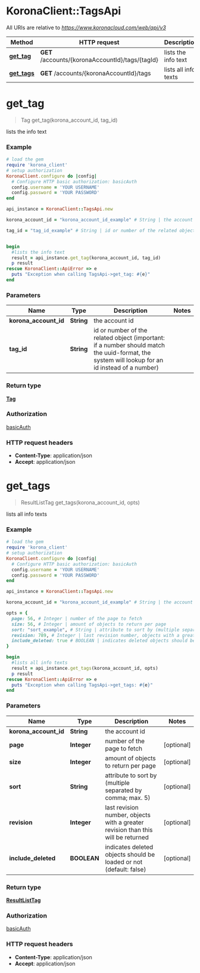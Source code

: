 # KoronaClient::TagsApi

All URIs are relative to *https://www.koronacloud.com/web/api/v3*

Method | HTTP request | Description
------------- | ------------- | -------------
[**get_tag**](TagsApi.md#get_tag) | **GET** /accounts/{koronaAccountId}/tags/{tagId} | lists the info text
[**get_tags**](TagsApi.md#get_tags) | **GET** /accounts/{koronaAccountId}/tags | lists all info texts


# **get_tag**
> Tag get_tag(korona_account_id, tag_id)

lists the info text



### Example
```ruby
# load the gem
require 'korona_client'
# setup authorization
KoronaClient.configure do |config|
  # Configure HTTP basic authorization: basicAuth
  config.username = 'YOUR USERNAME'
  config.password = 'YOUR PASSWORD'
end

api_instance = KoronaClient::TagsApi.new

korona_account_id = "korona_account_id_example" # String | the account id

tag_id = "tag_id_example" # String | id or number of the related object (important: if a number should match the uuid-format, the system will lookup for an id instead of a number)


begin
  #lists the info text
  result = api_instance.get_tag(korona_account_id, tag_id)
  p result
rescue KoronaClient::ApiError => e
  puts "Exception when calling TagsApi->get_tag: #{e}"
end
```

### Parameters

Name | Type | Description  | Notes
------------- | ------------- | ------------- | -------------
 **korona_account_id** | **String**| the account id | 
 **tag_id** | **String**| id or number of the related object (important: if a number should match the uuid-format, the system will lookup for an id instead of a number) | 

### Return type

[**Tag**](Tag.md)

### Authorization

[basicAuth](../README.md#basicAuth)

### HTTP request headers

 - **Content-Type**: application/json
 - **Accept**: application/json



# **get_tags**
> ResultListTag get_tags(korona_account_id, opts)

lists all info texts



### Example
```ruby
# load the gem
require 'korona_client'
# setup authorization
KoronaClient.configure do |config|
  # Configure HTTP basic authorization: basicAuth
  config.username = 'YOUR USERNAME'
  config.password = 'YOUR PASSWORD'
end

api_instance = KoronaClient::TagsApi.new

korona_account_id = "korona_account_id_example" # String | the account id

opts = { 
  page: 56, # Integer | number of the page to fetch
  size: 56, # Integer | amount of objects to return per page
  sort: "sort_example", # String | attribute to sort by (multiple separated by comma; max. 5)
  revision: 789, # Integer | last revision number, objects with a greater revision than this will be returned
  include_deleted: true # BOOLEAN | indicates deleted objects should be loaded or not (default: false)
}

begin
  #lists all info texts
  result = api_instance.get_tags(korona_account_id, opts)
  p result
rescue KoronaClient::ApiError => e
  puts "Exception when calling TagsApi->get_tags: #{e}"
end
```

### Parameters

Name | Type | Description  | Notes
------------- | ------------- | ------------- | -------------
 **korona_account_id** | **String**| the account id | 
 **page** | **Integer**| number of the page to fetch | [optional] 
 **size** | **Integer**| amount of objects to return per page | [optional] 
 **sort** | **String**| attribute to sort by (multiple separated by comma; max. 5) | [optional] 
 **revision** | **Integer**| last revision number, objects with a greater revision than this will be returned | [optional] 
 **include_deleted** | **BOOLEAN**| indicates deleted objects should be loaded or not (default: false) | [optional] 

### Return type

[**ResultListTag**](ResultListTag.md)

### Authorization

[basicAuth](../README.md#basicAuth)

### HTTP request headers

 - **Content-Type**: application/json
 - **Accept**: application/json



